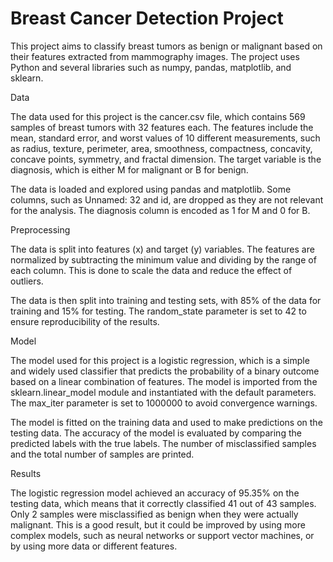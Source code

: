 # Breast Cancer Detection Project

This project aims to classify breast tumors as benign or malignant based on their features extracted from mammography images. The project uses Python and several libraries such as numpy, pandas, matplotlib, and sklearn.

Data

The data used for this project is the cancer.csv file, which contains 569 samples of breast tumors with 32 features each. The features include the mean, standard error, and worst values of 10 different measurements, such as radius, texture, perimeter, area, smoothness, compactness, concavity, concave points, symmetry, and fractal dimension. The target variable is the diagnosis, which is either M for malignant or B for benign.

The data is loaded and explored using pandas and matplotlib. Some columns, such as Unnamed: 32 and id, are dropped as they are not relevant for the analysis. The diagnosis column is encoded as 1 for M and 0 for B.

Preprocessing

The data is split into features (x) and target (y) variables. The features are normalized by subtracting the minimum value and dividing by the range of each column. This is done to scale the data and reduce the effect of outliers.

The data is then split into training and testing sets, with 85% of the data for training and 15% for testing. The random_state parameter is set to 42 to ensure reproducibility of the results.

Model

The model used for this project is a logistic regression, which is a simple and widely used classifier that predicts the probability of a binary outcome based on a linear combination of features. The model is imported from the sklearn.linear_model module and instantiated with the default parameters. The max_iter parameter is set to 1000000 to avoid convergence warnings.

The model is fitted on the training data and used to make predictions on the testing data. The accuracy of the model is evaluated by comparing the predicted labels with the true labels. The number of misclassified samples and the total number of samples are printed.

Results

The logistic regression model achieved an accuracy of 95.35% on the testing data, which means that it correctly classified 41 out of 43 samples. Only 2 samples were misclassified as benign when they were actually malignant. This is a good result, but it could be improved by using more complex models, such as neural networks or support vector machines, or by using more data or different features.

